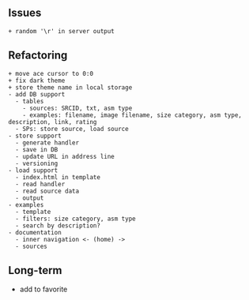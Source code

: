 ## Issues
    + random '\r' in server output

## Refactoring
    + move ace cursor to 0:0
    + fix dark theme
    + store theme name in local storage
    - add DB support
      - tables
        - sources: SRCID, txt, asm type
        - examples: filename, image filename, size category, asm type, description, link, rating
      - SPs: store source, load source
    - store support
      - generate handler
      - save in DB
      - update URL in address line
      - versioning
    - load support
      - index.html in template
      - read handler
      - read source data
      - output
    - examples
      - template
      - filters: size category, asm type
      - search by description?
    - documentation
      - inner navigation <- (home) ->
      - sources

## Long-term
  - add to favorite

